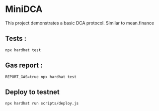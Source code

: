 # MiniDCA

This project demonstrates a basic DCA protocol. Similar to mean.finance

## Tests :

```shell
npx hardhat test
```

## Gas report :

```shell
REPORT_GAS=true npx hardhat test
```

## Deploy to testnet

```shell
npx hardhat run scripts/deploy.js
```
